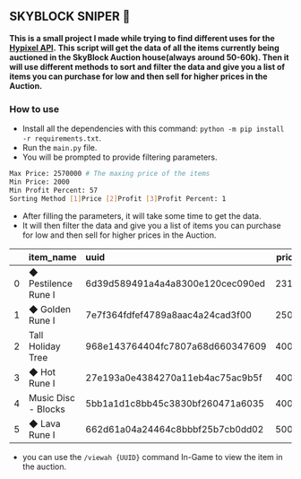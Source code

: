 ## SKYBLOCK SNIPER 🔫

**This is a small project I made while trying to find different uses for the [Hypixel API](https://api.hypixel.net).**
**This script will get the data of all the items currently being auctioned in the SkyBlock Auction house(always around 50-60k). Then it will use different methods to sort and filter the data and give you a list of items you can purchase for low and then sell for higher prices in the Auction.**

### How to use

- Install all the dependencies with this command: `python -m pip install -r requirements.txt`.
- Run the `main.py` file.
- You will be prompted to provide filtering parameters.
```bash
Max Price: 2570000 # The maxing price of the items
Min Price: 2000
Min Profit Percent: 57
Sorting Method [1]Price [2]Profit [3]Profit Percent: 1
``` 
- After filling the parameters, it will take some time to get the data.
- It will then filter the data and give you a list of items you can purchase for low and then sell for higher prices in the Auction.

|     | item_name                                 | uuid                             |   price |   profit |   count | tier      |   profit_percent |      mean |    median |       std |
|----:|:------------------------------------------|:---------------------------------|--------:|---------:|--------:|:----------|-----------------:|----------:|----------:|----------:|
|   0 | ◆ Pestilence Rune I                       | 6d39d589491a4a4a8300e120cec090ed |    2311 |      789 |      16 | RARE      |               34 |    297926 |     50000 |    644689 |
|   1 | ◆ Golden Rune I                           | 7e7f364fdfef4789a8aac4a24cad3f00 |    2500 |     6500 |       8 | EPIC      |              260 |     40524 |     29500 |     34102 |
|   2 | Tall Holiday Tree                         | 968e143764404fc7807a68d660347609 |    4000 |     1000 |      14 | COMMON    |               25 |    258214 |     22500 |    764771 |
|   3 | ◆ Hot Rune I                              | 27e193a0e4384270a11eb4ac75ac9b5f |    4000 |     1000 |       8 | UNCOMMON  |               25 |  13140378 |     13000 |  32870294 |
|   4 | Music Disc - Blocks                       | 5bb1a1d1c8bb45c3830bf260471a6035 |    4000 |     1000 |       3 | UNCOMMON  |               25 |     16333 |      5000 |     16739 |
|   5 | ◆ Lava Rune I                             | 662d61a04a24464c8bbbf25b7cb0dd02 |    5000 |    75000 |      11 | COMMON    |             1500 |   1393999 |    500000 |   2762135 |

- you can use the `/viewah {UUID}` command In-Game to view the item in the auction.
